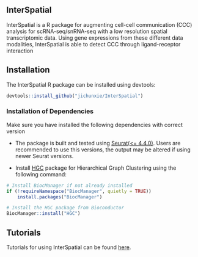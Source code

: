## InterSpatial

InterSpatial is a R package for augmenting cell-cell communication (CCC) analysis for scRNA-seq/snRNA-seq with a low resolution spatial transcriptomic data. Using gene expressions from these different data modalities, InterSpatial is able to detect CCC through ligand-receptor interaction



## Installation

The InterSpatial R package can be installed using devtools:

```r
devtools::install_github("jichunxie/InterSpatial")

```
### Installation of Dependencies

Make sure you have installed the following dependencies with correct version

- The package is built and tested using [Seurat(<= 4.4.0)](https://satijalab.org/seurat/). Users are recommended to use this versions, the output may be altered if using newer Seurat versions.

- Install [HGC](https://www.bioconductor.org/packages/devel/bioc/html/HGC.html) package for Hierarchical Graph Clustering using the following command:

```r
# Install BiocManager if not already installed
if (!requireNamespace("BiocManager", quietly = TRUE))
    install.packages("BiocManager")

# Install the HGC package from Bioconductor
BiocManager::install("HGC")
```

## Tutorials

Tutorials for using InterSpatial can be found [here](https://htmlpreview.github.io/?https://github.com/jichunxie/InterSpatial/blob/main/vignettes/interspatial_tutorial.html).
